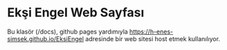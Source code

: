 # Ekşi Engel Web Sayfası
Bu klasör (/docs),  github pages yardımıyla https://h-enes-simsek.github.io/EksiEngel adresinde bir web sitesi host etmek kullanılıyor.